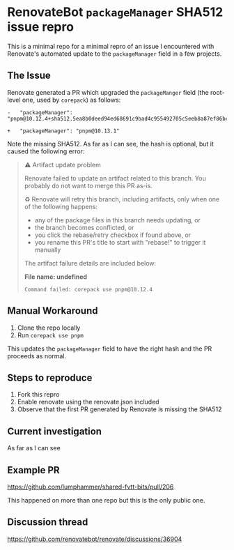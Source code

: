 # RenovateBot `packageManager` SHA512 issue repro

This is a minimal repo for a minimal repro of an issue I encountered with Renovate's automated update to the `packageManager` field in a few projects.

## The Issue

Renovate generated a PR which upgraded the `packageManger` field (the root-level one, used by `corepack`) as follows:

```
-   "packageManager": "pnpm@10.12.4+sha512.5ea8b0deed94ed68691c9bad4c955492705c5eeb8a87ef86bc62c74a26b037b08ff9570f108b2e4dbd1dd1a9186fea925e527f141c648e85af45631074680184"

+   "packageManager": "pnpm@10.13.1"
```

Note the missing SHA512. As far as I can see, the hash is optional, but it caused the following error:

> ⚠️ Artifact update problem
>
> Renovate failed to update an artifact related to this branch. You probably do not want to merge this PR as-is.
>
> ♻ Renovate will retry this branch, including artifacts, only when one of the following happens:
>
> * any of the package files in this branch needs updating, or
> * the branch becomes conflicted, or
> * you click the rebase/retry checkbox if found above, or
> * you rename this PR's title to start with "rebase!" to trigger it manually
>
> The artifact failure details are included below:
>
> **File name: undefined**
>
> ```
> Command failed: corepack use pnpm@10.12.4
> ```


## Manual Workaround

1. Clone the repo locally
2. Run `corepack use pnpm`

This updates the `packageManager` field to have the right hash and the PR proceeds as normal.


## Steps to reproduce

1. Fork this repro
2. Enable renovate using the renovate.json included
3. Observe that the first PR generated by Renovate is missing the SHA512


## Current investigation

As far as I can see


## Example PR

https://github.com/lumphammer/shared-fvtt-bits/pull/206

This happened on more than one repo but this is the only public one.


## Discussion thread

https://github.com/renovatebot/renovate/discussions/36904
